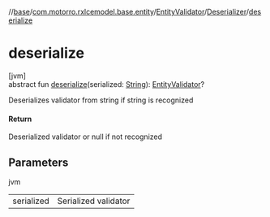 //[base](../../../../index.md)/[com.motorro.rxlcemodel.base.entity](../../index.md)/[EntityValidator](../index.md)/[Deserializer](index.md)/[deserialize](deserialize.md)

# deserialize

[jvm]\
abstract fun [deserialize](deserialize.md)(serialized: [String](https://kotlinlang.org/api/latest/jvm/stdlib/kotlin/-string/index.html)): [EntityValidator](../index.md)?

Deserializes validator from string if string is recognized

#### Return

Deserialized validator or null if not recognized

## Parameters

jvm

| | |
|---|---|
| serialized | Serialized validator |

